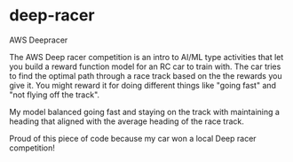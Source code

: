 # deep-racer
AWS Deepracer

The AWS Deep racer competition is an intro to AI/ML type activities that let you build a reward function model for an RC car to train with. The car tries to find the optimal path through a race track based on the the rewards you give it. You might reward it for doing different things like "going fast" and "not flying off the track". 

My model balanced going fast and staying on the track with maintaining a heading that aligned with the average heading of the race track.

Proud of this piece of code because my car won a local Deep racer competition!
